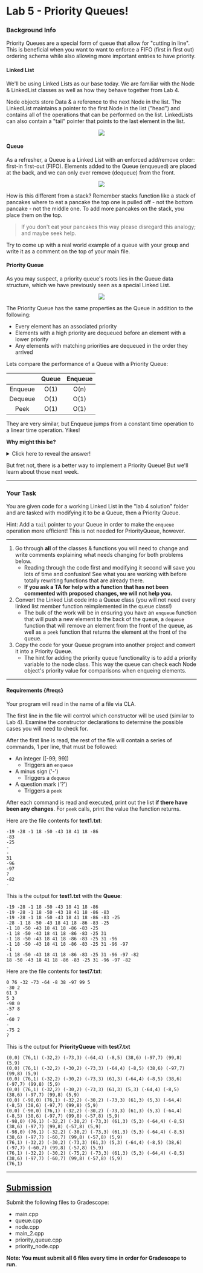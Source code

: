 # Lab 5 - Priority Queues!


### Background Info

Priority Queues are a special form of queue that allow for "cutting in line". This is beneficial when you want to want to enforce a FIFO (first in first out) ordering schema while also allowing more important entries to have priority.

#### Linked List

We'll be using Linked Lists as our base today. We are familiar with the Node & LinkedList classes as well as how they behave together from Lab 4.

Node objects store Data & a reference to the next Node in the list. The LinkedList maintains a pointer to the first Node in the list ("head") and contains all of the operations that can be performed on the list. LinkedLists can also contain a "tail" pointer that points to the last element in the list.

<p align="center">
  <img src="./images/linked-list.png" />
</p>


#### Queue

As a refresher, a Queue is a Linked List with an enforced add/remove order: first-in first-out (FIFO). Elements added to the Queue (enqueued) are placed at the back, and we can only ever remove (dequeue) from the front.

<p align="center">
  <img src="./images/queue.png" />
</p>

  How is this different from a stack? Remember stacks function like a stack of pancakes where to eat a pancake the top one is pulled off - not the bottom pancake - not the middle one. To add more pancakes on the stack, you place them on the top.
  > If you don't eat your pancakes this way please disregard this analogy; and maybe seek help.

  Try to come up with a real world example of a queue with your group and write it as a comment on the top of your main file.

#### Priority Queue

As you may suspect, a priority queue's roots lies in the Queue data structure, which we have previously seen as a special Linked List.

<p align="center">
  <img src= "./images/priority-queue.jpg" />
</p>


The Priority Queue has the same properties as the Queue in addition to the following:

- Every element has an associated priority
- Elements with a high priority are dequeued before an element with a lower priority
- Any elements with matching priorities are dequeued in the order they arrived

Lets compare the performance of a Queue with a Priority Queue:

|         | Queue | Enqueue |
| :-----: | :---: | :-----: |
| Enqueue | O(1)  |  O(n)   |   <----
| Dequeue | O(1)  |  O(1)   |
|  Peek   | O(1)  |  O(1)   |

They are very similar, but Enqueue jumps from a constant time operation to a linear time operation. Yikes!

**Why might this be?**

<details>
    <summary>Click here to reveal the answer!</summary>

    To insert elements into a P-Queue, we must iterate over the queue until we find the proper location. Worst cast would be adding an element with the lowest priority, so we would need to traverse the entire list.

</details>

But fret not, there is a better way to implement a Priority Queue! But we'll learn about those next week.

---

### Your Task

You are given code for a working Linked List in the "lab 4 solution" folder and are tasked with modifying it to be a Queue, then a Priority Queue.

Hint: Add a `tail` pointer to your Queue in order to make the `enqueue` operation more efficient! This is not needed for PriorityQueue, however.

---

1. Go through **all** of the classes & functions you will need to change and write comments explaining what needs changing for both problems below.
   - Reading through the code first and modifying it second will save you lots of time and confusion! See what you are working with before totally rewriting functions that are already there.
   - **If you ask a TA for help with a function that has not been commented with proposed changes, we will not help you.**
2. Convert the Linked List code into a Queue class (you will not need every linked list member function reimplemented in the queue class!) 
   - The bulk of the work will be in ensuring you have an `enqueue` function that will push a new element to the back of the queue, a `dequeue` function that will remove an element from the front of the queue, as well as a `peek` function that returns the element at the front of the queue.
3. Copy the code for your Queue program into another project and convert it into a Priority Queue. 
   - The hint for adding the priority queue functionality is to add a priority variable to the node class. This way the queue can check each Node object's priority value for comparisons when enqueing elements.

---

#### Requirements {#reqs}

Your program will read in the name of a file via CLA.

The first line in the file will control which constructor will be used (similar to Lab 4). Examine the constructor declarations to determine the possible cases you will need to check for.

After the first line is read, the rest of the file will contain a series of commands, 1 per line, that must be followed:

- An integer ([-99, 99])
  - Triggers an `enqueue`
- A minus sign ('-')
  - Triggers a `dequeue`
- A question mark ('?')
  - Triggers a `peek`

After each command is read and executed, print out the list **if there have been any changes**. For `peek` calls, print the value the function returns.

Here are the file contents for **text1.txt**:

```
-19 -28 -1 18 -50 -43 18 41 18 -86
-83
-25
-
-
31
-96
-97
?
-82
-
```

This is the output for **test1.txt** with the **Queue**:

```
-19 -28 -1 18 -50 -43 18 41 18 -86
-19 -28 -1 18 -50 -43 18 41 18 -86 -83
-19 -28 -1 18 -50 -43 18 41 18 -86 -83 -25
-28 -1 18 -50 -43 18 41 18 -86 -83 -25
-1 18 -50 -43 18 41 18 -86 -83 -25
-1 18 -50 -43 18 41 18 -86 -83 -25 31
-1 18 -50 -43 18 41 18 -86 -83 -25 31 -96
-1 18 -50 -43 18 41 18 -86 -83 -25 31 -96 -97
-1
-1 18 -50 -43 18 41 18 -86 -83 -25 31 -96 -97 -82
18 -50 -43 18 41 18 -86 -83 -25 31 -96 -97 -82
```

Here are the file contents for **test7.txt**:

```
0 76 -32 -73 -64 -8 38 -97 99 5
-30 2
61 3
5 3
-98 0
-57 8
-
-60 7
-
-75 2
?
```

This is the output for **PriorityQueue** with **test7.txt**

```
(0,0) (76,1) (-32,2) (-73,3) (-64,4) (-8,5) (38,6) (-97,7) (99,8) (5,9)
(0,0) (76,1) (-32,2) (-30,2) (-73,3) (-64,4) (-8,5) (38,6) (-97,7) (99,8) (5,9)
(0,0) (76,1) (-32,2) (-30,2) (-73,3) (61,3) (-64,4) (-8,5) (38,6) (-97,7) (99,8) (5,9)
(0,0) (76,1) (-32,2) (-30,2) (-73,3) (61,3) (5,3) (-64,4) (-8,5) (38,6) (-97,7) (99,8) (5,9)
(0,0) (-98,0) (76,1) (-32,2) (-30,2) (-73,3) (61,3) (5,3) (-64,4) (-8,5) (38,6) (-97,7) (99,8) (5,9)
(0,0) (-98,0) (76,1) (-32,2) (-30,2) (-73,3) (61,3) (5,3) (-64,4) (-8,5) (38,6) (-97,7) (99,8) (-57,8) (5,9)
(-98,0) (76,1) (-32,2) (-30,2) (-73,3) (61,3) (5,3) (-64,4) (-8,5) (38,6) (-97,7) (99,8) (-57,8) (5,9)
(-98,0) (76,1) (-32,2) (-30,2) (-73,3) (61,3) (5,3) (-64,4) (-8,5) (38,6) (-97,7) (-60,7) (99,8) (-57,8) (5,9)
(76,1) (-32,2) (-30,2) (-73,3) (61,3) (5,3) (-64,4) (-8,5) (38,6) (-97,7) (-60,7) (99,8) (-57,8) (5,9)
(76,1) (-32,2) (-30,2) (-75,2) (-73,3) (61,3) (5,3) (-64,4) (-8,5) (38,6) (-97,7) (-60,7) (99,8) (-57,8) (5,9)
(76,1)
```

-----

## [Submission](#submission)

Submit the following files to Gradescope:

- main.cpp
- queue.cpp
- node.cpp
- main_2.cpp
- priority_queue.cpp
- priority_node.cpp

**Note: You must submit all 6 files every time in order for Gradescope to run.**